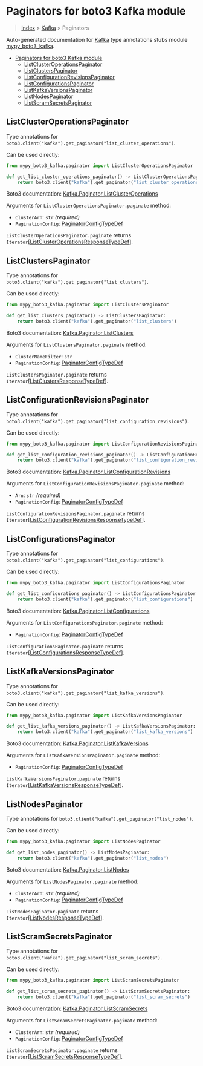 # Paginators for boto3 Kafka module

> [Index](..) > [Kafka](.) > Paginators

Auto-generated documentation for
[Kafka](https://boto3.amazonaws.com/v1/documentation/api/1.17.77/reference/services/kafka.html#Kafka)
type annotations stubs module
[mypy_boto3_kafka](https://pypi.org/project/mypy-boto3-kafka/).

- [Paginators for boto3 Kafka module](#paginators-for-boto3-kafka-module)
  - [ListClusterOperationsPaginator](#listclusteroperationspaginator)
  - [ListClustersPaginator](#listclusterspaginator)
  - [ListConfigurationRevisionsPaginator](#listconfigurationrevisionspaginator)
  - [ListConfigurationsPaginator](#listconfigurationspaginator)
  - [ListKafkaVersionsPaginator](#listkafkaversionspaginator)
  - [ListNodesPaginator](#listnodespaginator)
  - [ListScramSecretsPaginator](#listscramsecretspaginator)

## ListClusterOperationsPaginator

Type annotations for
`boto3.client("kafka").get_paginator("list_cluster_operations")`.

Can be used directly:

```python
from mypy_boto3_kafka.paginator import ListClusterOperationsPaginator

def get_list_cluster_operations_paginator() -> ListClusterOperationsPaginator:
    return boto3.client("kafka").get_paginator("list_cluster_operations")
```

Boto3 documentation:
[Kafka.Paginator.ListClusterOperations](https://boto3.amazonaws.com/v1/documentation/api/1.17.77/reference/services/kafka.html#Kafka.Paginator.ListClusterOperations)

Arguments for `ListClusterOperationsPaginator.paginate` method:

- `ClusterArn`: `str` *(required)*
- `PaginationConfig`:
  [PaginatorConfigTypeDef](./type_defs.md#paginatorconfigtypedef)

`ListClusterOperationsPaginator.paginate` returns
`Iterator`\[[ListClusterOperationsResponseTypeDef](./type_defs.md#listclusteroperationsresponsetypedef)\].

## ListClustersPaginator

Type annotations for `boto3.client("kafka").get_paginator("list_clusters")`.

Can be used directly:

```python
from mypy_boto3_kafka.paginator import ListClustersPaginator

def get_list_clusters_paginator() -> ListClustersPaginator:
    return boto3.client("kafka").get_paginator("list_clusters")
```

Boto3 documentation:
[Kafka.Paginator.ListClusters](https://boto3.amazonaws.com/v1/documentation/api/1.17.77/reference/services/kafka.html#Kafka.Paginator.ListClusters)

Arguments for `ListClustersPaginator.paginate` method:

- `ClusterNameFilter`: `str`
- `PaginationConfig`:
  [PaginatorConfigTypeDef](./type_defs.md#paginatorconfigtypedef)

`ListClustersPaginator.paginate` returns
`Iterator`\[[ListClustersResponseTypeDef](./type_defs.md#listclustersresponsetypedef)\].

## ListConfigurationRevisionsPaginator

Type annotations for
`boto3.client("kafka").get_paginator("list_configuration_revisions")`.

Can be used directly:

```python
from mypy_boto3_kafka.paginator import ListConfigurationRevisionsPaginator

def get_list_configuration_revisions_paginator() -> ListConfigurationRevisionsPaginator:
    return boto3.client("kafka").get_paginator("list_configuration_revisions")
```

Boto3 documentation:
[Kafka.Paginator.ListConfigurationRevisions](https://boto3.amazonaws.com/v1/documentation/api/1.17.77/reference/services/kafka.html#Kafka.Paginator.ListConfigurationRevisions)

Arguments for `ListConfigurationRevisionsPaginator.paginate` method:

- `Arn`: `str` *(required)*
- `PaginationConfig`:
  [PaginatorConfigTypeDef](./type_defs.md#paginatorconfigtypedef)

`ListConfigurationRevisionsPaginator.paginate` returns
`Iterator`\[[ListConfigurationRevisionsResponseTypeDef](./type_defs.md#listconfigurationrevisionsresponsetypedef)\].

## ListConfigurationsPaginator

Type annotations for
`boto3.client("kafka").get_paginator("list_configurations")`.

Can be used directly:

```python
from mypy_boto3_kafka.paginator import ListConfigurationsPaginator

def get_list_configurations_paginator() -> ListConfigurationsPaginator:
    return boto3.client("kafka").get_paginator("list_configurations")
```

Boto3 documentation:
[Kafka.Paginator.ListConfigurations](https://boto3.amazonaws.com/v1/documentation/api/1.17.77/reference/services/kafka.html#Kafka.Paginator.ListConfigurations)

Arguments for `ListConfigurationsPaginator.paginate` method:

- `PaginationConfig`:
  [PaginatorConfigTypeDef](./type_defs.md#paginatorconfigtypedef)

`ListConfigurationsPaginator.paginate` returns
`Iterator`\[[ListConfigurationsResponseTypeDef](./type_defs.md#listconfigurationsresponsetypedef)\].

## ListKafkaVersionsPaginator

Type annotations for
`boto3.client("kafka").get_paginator("list_kafka_versions")`.

Can be used directly:

```python
from mypy_boto3_kafka.paginator import ListKafkaVersionsPaginator

def get_list_kafka_versions_paginator() -> ListKafkaVersionsPaginator:
    return boto3.client("kafka").get_paginator("list_kafka_versions")
```

Boto3 documentation:
[Kafka.Paginator.ListKafkaVersions](https://boto3.amazonaws.com/v1/documentation/api/1.17.77/reference/services/kafka.html#Kafka.Paginator.ListKafkaVersions)

Arguments for `ListKafkaVersionsPaginator.paginate` method:

- `PaginationConfig`:
  [PaginatorConfigTypeDef](./type_defs.md#paginatorconfigtypedef)

`ListKafkaVersionsPaginator.paginate` returns
`Iterator`\[[ListKafkaVersionsResponseTypeDef](./type_defs.md#listkafkaversionsresponsetypedef)\].

## ListNodesPaginator

Type annotations for `boto3.client("kafka").get_paginator("list_nodes")`.

Can be used directly:

```python
from mypy_boto3_kafka.paginator import ListNodesPaginator

def get_list_nodes_paginator() -> ListNodesPaginator:
    return boto3.client("kafka").get_paginator("list_nodes")
```

Boto3 documentation:
[Kafka.Paginator.ListNodes](https://boto3.amazonaws.com/v1/documentation/api/1.17.77/reference/services/kafka.html#Kafka.Paginator.ListNodes)

Arguments for `ListNodesPaginator.paginate` method:

- `ClusterArn`: `str` *(required)*
- `PaginationConfig`:
  [PaginatorConfigTypeDef](./type_defs.md#paginatorconfigtypedef)

`ListNodesPaginator.paginate` returns
`Iterator`\[[ListNodesResponseTypeDef](./type_defs.md#listnodesresponsetypedef)\].

## ListScramSecretsPaginator

Type annotations for
`boto3.client("kafka").get_paginator("list_scram_secrets")`.

Can be used directly:

```python
from mypy_boto3_kafka.paginator import ListScramSecretsPaginator

def get_list_scram_secrets_paginator() -> ListScramSecretsPaginator:
    return boto3.client("kafka").get_paginator("list_scram_secrets")
```

Boto3 documentation:
[Kafka.Paginator.ListScramSecrets](https://boto3.amazonaws.com/v1/documentation/api/1.17.77/reference/services/kafka.html#Kafka.Paginator.ListScramSecrets)

Arguments for `ListScramSecretsPaginator.paginate` method:

- `ClusterArn`: `str` *(required)*
- `PaginationConfig`:
  [PaginatorConfigTypeDef](./type_defs.md#paginatorconfigtypedef)

`ListScramSecretsPaginator.paginate` returns
`Iterator`\[[ListScramSecretsResponseTypeDef](./type_defs.md#listscramsecretsresponsetypedef)\].
